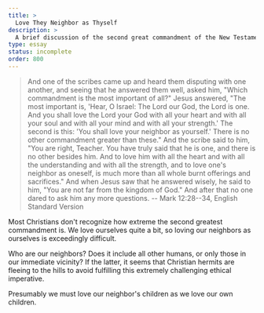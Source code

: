 ```yaml
---
title: >
  Love They Neighbor as Thyself
description: >
  A brief discussion of the second great commandment of the New Testament.
type: essay
status: incomplete
order: 800
---
```


> And one of the scribes came up and heard them disputing with one another, and seeing that he answered them well, asked him, "Which commandment is the most important of all?" Jesus answered, "The most important is, 'Hear, O Israel: The Lord our God, the Lord is one. And you shall love the Lord your God with all your heart and with all your soul and with all your mind and with all your strength.' The second is this: 'You shall love your neighbor as yourself.' There is no other commandment greater than these." And the scribe said to him, "You are right, Teacher. You have truly said that he is one, and there is no other besides him. And to love him with all the heart and with all the understanding and with all the strength, and to love one's neighbor as oneself, is much more than all whole burnt offerings and sacrifices." And when Jesus saw that he answered wisely, he said to him, "You are not far from the kingdom of God." And after that no one dared to ask him any more questions.
> -- Mark 12:28--34, English Standard Version

Most Christians don't recognize how extreme the second greatest commandment is.  We love ourselves quite a bit, so loving our neighbors as ourselves is exceedingly difficult.

Who are our neighbors?  Does it include all other humans, or only those in our immediate vicinity?  If the latter, it seems that Christian hermits are fleeing to the hills to avoid fulfilling this extremely challenging ethical imperative.

Presumably we must love our neighbor's children as we love our own children.
